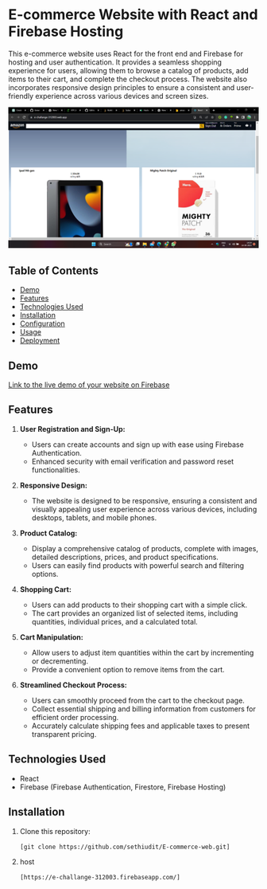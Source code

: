# E-commerce Website with React and Firebase Hosting

This e-commerce website uses React for the front end and Firebase for hosting and user authentication. It provides a seamless shopping experience for users, allowing them to browse a catalog of products, add items to their cart, and complete the checkout process. The website also incorporates responsive design principles to ensure a consistent and user-friendly experience across various devices and screen sizes.

![Screenshot](Screenshot.png)

## Table of Contents
- [Demo](#demo)
- [Features](#features)
- [Technologies Used](#technologies-used)
- [Installation](#installation)
- [Configuration](#configuration)
- [Usage](#usage)
- [Deployment](#deployment)


## Demo
[Link to the live demo of your website on Firebase](https://e-challange-312003.web.app/)



## Features

1. **User Registration and Sign-Up:**
   - Users can create accounts and sign up with ease using Firebase Authentication.
   - Enhanced security with email verification and password reset functionalities.

2. **Responsive Design:**
   - The website is designed to be responsive, ensuring a consistent and visually appealing user experience across various devices, including desktops, tablets, and mobile phones.

3. **Product Catalog:**
   - Display a comprehensive catalog of products, complete with images, detailed descriptions, prices, and product specifications.
   - Users can easily find products with powerful search and filtering options.

4. **Shopping Cart:**
   - Users can add products to their shopping cart with a simple click.
   - The cart provides an organized list of selected items, including quantities, individual prices, and a calculated total.

5. **Cart Manipulation:**
   - Allow users to adjust item quantities within the cart by incrementing or decrementing.
   - Provide a convenient option to remove items from the cart.

6. **Streamlined Checkout Process:**
   - Users can smoothly proceed from the cart to the checkout page.
   - Collect essential shipping and billing information from customers for efficient order processing.
   - Accurately calculate shipping fees and applicable taxes to present transparent pricing.


## Technologies Used
- React
- Firebase (Firebase Authentication, Firestore, Firebase Hosting)




## Installation
1. Clone this repository:

   ```bash
   [git clone https://github.com/sethiudit/E-commerce-web.git]

2. host
   ```bash
   [https://e-challange-312003.firebaseapp.com/]
